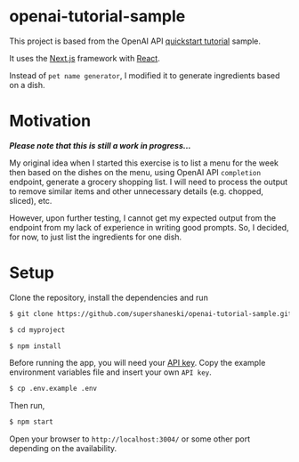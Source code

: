 openai-tutorial-sample
=========

This project is based from the OpenAI API [quickstart tutorial](https://beta.openai.com/docs/quickstart) sample.

It uses the [Next.js](https://nextjs.org/) framework with [React](https://reactjs.org/).

Instead of `pet name generator`, I modified it to generate ingredients based on a dish.

# Motivation

***Please note that this is still a work in progress...***

My original idea when I started this exercise is to list a menu for the week then based on the dishes on the menu, using OpenAI API `completion` endpoint, generate a grocery shopping list.
I will need to process the output to remove similar items and other unnecessary details (e.g. chopped, sliced), etc.

However, upon further testing, I cannot get my expected output from the endpoint from my lack of experience in writing good prompts. 
So, I decided, for now, to just list the ingredients for one dish.

# Setup

Clone the repository, install the dependencies and run

```sh
$ git clone https://github.com/supershaneski/openai-tutorial-sample.git myproject

$ cd myproject

$ npm install
```

Before running the app, you will need your [API key](https://beta.openai.com/account/api-keys).
Copy the example environment variables file and insert your own `API key`.

```sh
$ cp .env.example .env
```

Then run,

```sh
$ npm start
```

Open your browser to `http://localhost:3004/` or some other port depending on the availability.
